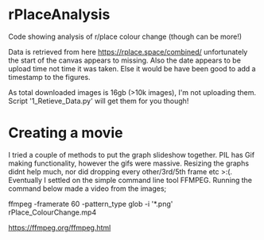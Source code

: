 # rPlaceAnalysis
Code showing analysis of r/place colour change (though can be more!)

Data is retrieved from here https://rplace.space/combined/
unfortunately the start of the canvas appears to missing. Also the date appears to be upload time not time it was taken. Else it would be have been good to add a timestamp to the figures. 

As total downloaded images is 16gb (>10k images), I'm not uploading them. Script '1_Retieve_Data.py' will get them for you though! 

# Creating a movie
I tried a couple of methods to put the graph slideshow together. PIL has Gif making functionality, however the gifs were massive. Resizing the graphs didnt help much, nor did dropping every other/3rd/5th frame etc >:(.
Eventually I settled on the simple command line tool FFMPEG. Running the command below made a video from the images;

ffmpeg -framerate 60 -pattern_type glob -i '*.png' rPlace_ColourChange.mp4

https://ffmpeg.org/ffmpeg.html
